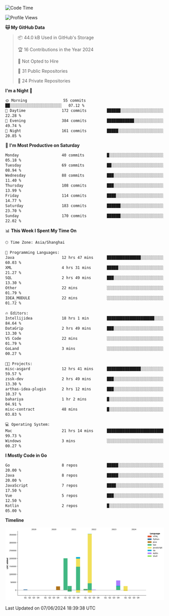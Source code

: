 <!--START_SECTION:waka-->
![Code Time](http://img.shields.io/badge/Code%20Time-2%2C417%20hrs%201%20min-blue)

![Profile Views](http://img.shields.io/badge/Profile%20Views-0-blue)

**🐱 My GitHub Data** 

> 📦 44.0 kB Used in GitHub's Storage 
 > 
> 🏆 16 Contributions in the Year 2024
 > 
> 🚫 Not Opted to Hire
 > 
> 📜 31 Public Repositories 
 > 
> 🔑 24 Private Repositories 
 > 
**I'm a Night 🦉** 

```text
🌞 Morning                55 commits          ██░░░░░░░░░░░░░░░░░░░░░░░   07.12 % 
🌆 Daytime                172 commits         ██████░░░░░░░░░░░░░░░░░░░   22.28 % 
🌃 Evening                384 commits         ████████████░░░░░░░░░░░░░   49.74 % 
🌙 Night                  161 commits         █████░░░░░░░░░░░░░░░░░░░░   20.85 % 
```
📅 **I'm Most Productive on Saturday** 

```text
Monday                   40 commits          █░░░░░░░░░░░░░░░░░░░░░░░░   05.18 % 
Tuesday                  69 commits          ██░░░░░░░░░░░░░░░░░░░░░░░   08.94 % 
Wednesday                88 commits          ███░░░░░░░░░░░░░░░░░░░░░░   11.40 % 
Thursday                 108 commits         ███░░░░░░░░░░░░░░░░░░░░░░   13.99 % 
Friday                   114 commits         ████░░░░░░░░░░░░░░░░░░░░░   14.77 % 
Saturday                 183 commits         ██████░░░░░░░░░░░░░░░░░░░   23.70 % 
Sunday                   170 commits         ██████░░░░░░░░░░░░░░░░░░░   22.02 % 
```


📊 **This Week I Spent My Time On** 

```text
🕑︎ Time Zone: Asia/Shanghai

💬 Programming Languages: 
Java                     12 hrs 47 mins      ███████████████░░░░░░░░░░   60.03 % 
XML                      4 hrs 31 mins       █████░░░░░░░░░░░░░░░░░░░░   21.27 % 
SQL                      2 hrs 49 mins       ███░░░░░░░░░░░░░░░░░░░░░░   13.30 % 
Other                    22 mins             ░░░░░░░░░░░░░░░░░░░░░░░░░   01.79 % 
IDEA_MODULE              22 mins             ░░░░░░░░░░░░░░░░░░░░░░░░░   01.72 % 

🔥 Editors: 
Intellijidea             18 hrs 1 min        █████████████████████░░░░   84.64 % 
DataGrip                 2 hrs 49 mins       ███░░░░░░░░░░░░░░░░░░░░░░   13.30 % 
VS Code                  22 mins             ░░░░░░░░░░░░░░░░░░░░░░░░░   01.79 % 
GoLand                   3 mins              ░░░░░░░░░░░░░░░░░░░░░░░░░   00.27 % 

🐱‍💻 Projects: 
misc-asgard              12 hrs 41 mins      ███████████████░░░░░░░░░░   59.57 % 
zssk-dev                 2 hrs 49 mins       ███░░░░░░░░░░░░░░░░░░░░░░   13.30 % 
arthas-idea-plugin       2 hrs 12 mins       ███░░░░░░░░░░░░░░░░░░░░░░   10.37 % 
bahariya                 1 hr 2 mins         █░░░░░░░░░░░░░░░░░░░░░░░░   04.91 % 
misc-contract            48 mins             █░░░░░░░░░░░░░░░░░░░░░░░░   03.83 % 

💻 Operating System: 
Mac                      21 hrs 14 mins      █████████████████████████   99.73 % 
Windows                  3 mins              ░░░░░░░░░░░░░░░░░░░░░░░░░   00.27 % 
```

**I Mostly Code in Go** 

```text
Go                       8 repos             █████░░░░░░░░░░░░░░░░░░░░   20.00 % 
Java                     8 repos             █████░░░░░░░░░░░░░░░░░░░░   20.00 % 
JavaScript               7 repos             ████░░░░░░░░░░░░░░░░░░░░░   17.50 % 
Vue                      5 repos             ███░░░░░░░░░░░░░░░░░░░░░░   12.50 % 
Kotlin                   2 repos             █░░░░░░░░░░░░░░░░░░░░░░░░   05.00 % 
```



**Timeline**

![Lines of Code chart](https://raw.githubusercontent.com/youtiaoguagua/youtiaoguagua/master/assets/bar_graph.png)


 Last Updated on 07/06/2024 18:39:38 UTC
<!--END_SECTION:waka-->